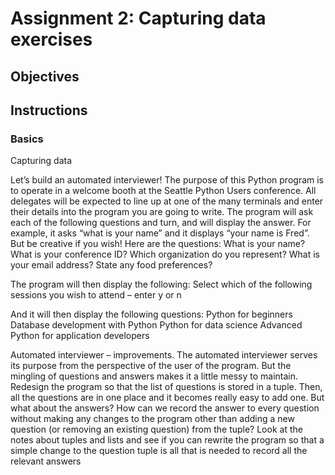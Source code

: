# Assignment 2: Capturing data exercises

## Objectives

## Instructions

### Basics

Capturing data

Let’s build an automated interviewer! The purpose of this Python program is to operate in a welcome booth at the Seattle Python Users conference. All delegates will be expected to line up at one of the many terminals and enter their details into the program you are going to write.
The program will ask each of the following questions and turn, and will display the answer. For example, it asks “what is your name” and it displays “your name is Fred”. But be creative if you wish!
Here are the questions:
What is your name?
What is your conference ID?
Which organization do you represent?
What is your email address?
State any food preferences?

The program will then display the following:
Select which of the following sessions you wish to attend – enter y or n

And it will then display the following questions:
Python for beginners
Database development with Python
Python for data science
Advanced Python for application developers

Automated interviewer – improvements.
The automated interviewer serves its purpose from the perspective of the user of the program. But the mingling of questions and answers makes it a little messy to maintain.
Redesign the program so that the list of questions is stored in a tuple. Then, all the questions are in one place and it becomes really easy to add one.
But what about the answers? How can we record the answer to every question without making any changes to the program other than adding a new question (or removing an existing question) from the tuple?
Look at the notes about tuples and lists and see if you can rewrite the program so that a simple change to the question tuple is all that is needed to record all the relevant answers
